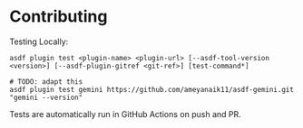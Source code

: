 # Contributing

Testing Locally:

```shell
asdf plugin test <plugin-name> <plugin-url> [--asdf-tool-version <version>] [--asdf-plugin-gitref <git-ref>] [test-command*]

# TODO: adapt this
asdf plugin test gemini https://github.com/ameyanaik11/asdf-gemini.git "gemini --version"
```

Tests are automatically run in GitHub Actions on push and PR.
